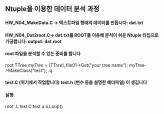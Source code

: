 ## Ntuple을 이용한 데이터 분석 과정  


#### HW_N04_MakeData.C -> 텍스트파일 형태의 데이터를 만듭니다: dat.txt  
#### HW_N04_Dat2root.C-> dat.txt를 ROOT를 이용해 분석이 쉬운 Ntuple 타입으로 가공합니다: output: dat.root    
#### root 파일을 분석할 수 있는 준비를 합니다  
root  TTree *myTree = (TTree*)_file01->Get("your tree name");  myTree->MakeClass("test");  .q  
#### test.C (여기에서 작업합니다) test.h (변수 등을 설명한 헤더파일) 이 생깁니다  
#### 실행:  
root  .L test.C  test a  a.Loop()  
